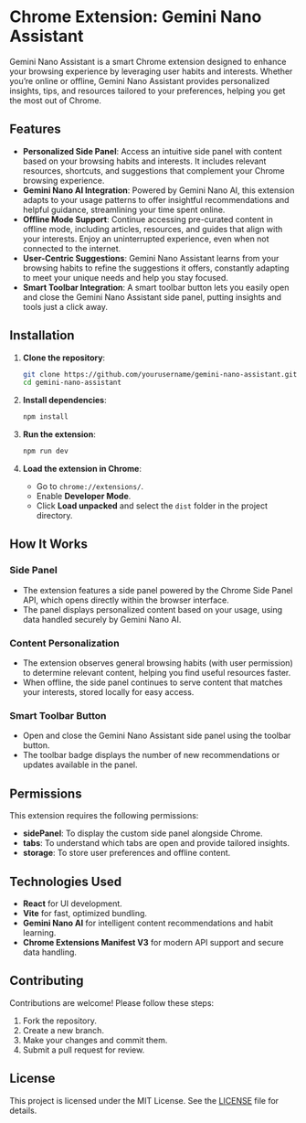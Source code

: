 # Chrome Extension: Gemini Nano Assistant

Gemini Nano Assistant is a smart Chrome extension designed to enhance your browsing experience by leveraging user habits and interests. Whether you’re online or offline, Gemini Nano Assistant provides personalized insights, tips, and resources tailored to your preferences, helping you get the most out of Chrome.

## Features

- **Personalized Side Panel**: Access an intuitive side panel with content based on your browsing habits and interests. It includes relevant resources, shortcuts, and suggestions that complement your Chrome browsing experience.
- **Gemini Nano AI Integration**: Powered by Gemini Nano AI, this extension adapts to your usage patterns to offer insightful recommendations and helpful guidance, streamlining your time spent online.
- **Offline Mode Support**: Continue accessing pre-curated content in offline mode, including articles, resources, and guides that align with your interests. Enjoy an uninterrupted experience, even when not connected to the internet.
- **User-Centric Suggestions**: Gemini Nano Assistant learns from your browsing habits to refine the suggestions it offers, constantly adapting to meet your unique needs and help you stay focused.
- **Smart Toolbar Integration**: A smart toolbar button lets you easily open and close the Gemini Nano Assistant side panel, putting insights and tools just a click away.

## Installation

1. **Clone the repository**:
   ```bash
   git clone https://github.com/yourusername/gemini-nano-assistant.git
   cd gemini-nano-assistant
   ```

2. **Install dependencies**:
   ```bash
   npm install
   ```

3. **Run the extension**:
   ```bash
   npm run dev
   ```

4. **Load the extension in Chrome**:
   - Go to `chrome://extensions/`.
   - Enable **Developer Mode**.
   - Click **Load unpacked** and select the `dist` folder in the project directory.

## How It Works

### Side Panel
- The extension features a side panel powered by the Chrome Side Panel API, which opens directly within the browser interface.
- The panel displays personalized content based on your usage, using data handled securely by Gemini Nano AI.

### Content Personalization
- The extension observes general browsing habits (with user permission) to determine relevant content, helping you find useful resources faster.
- When offline, the side panel continues to serve content that matches your interests, stored locally for easy access.

### Smart Toolbar Button
- Open and close the Gemini Nano Assistant side panel using the toolbar button.
- The toolbar badge displays the number of new recommendations or updates available in the panel.

## Permissions

This extension requires the following permissions:
- **sidePanel**: To display the custom side panel alongside Chrome.
- **tabs**: To understand which tabs are open and provide tailored insights.
- **storage**: To store user preferences and offline content.

## Technologies Used

- **React** for UI development.
- **Vite** for fast, optimized bundling.
- **Gemini Nano AI** for intelligent content recommendations and habit learning.
- **Chrome Extensions Manifest V3** for modern API support and secure data handling.

## Contributing

Contributions are welcome! Please follow these steps:
1. Fork the repository.
2. Create a new branch.
3. Make your changes and commit them.
4. Submit a pull request for review.

## License

This project is licensed under the MIT License. See the [LICENSE](LICENSE) file for details.

